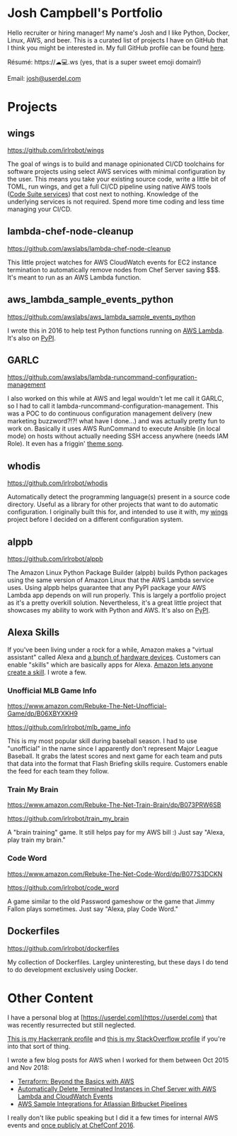 # Josh Campbell's Portfolio
Hello recruiter or hiring manager! My name's Josh and I like Python, Docker, Linux, AWS, and beer. This is a curated list of projects I have on GitHub that I think you might be interested in. My full GitHub profile can be found [here](https://github.com/irlrobot).

Résumé: https://☁💻.ws (yes, that is a super sweet emoji domain!)

Email: [josh@userdel.com](mailto:josh@userdel.com)

# Projects
## wings
https://github.com/irlrobot/wings

The goal of wings is to build and manage opinionated CI/CD toolchains for software projects using select AWS services with minimal configuration by the user. This means you take your existing source code, write a little bit of TOML, run wings, and get a full CI/CD pipeline using native AWS tools ([Code Suite services](https://aws.amazon.com/products/developer-tools/)) that cost next to nothing. Knowledge of the underlying services is not required. Spend more time coding and less time managing your CI/CD.

## lambda-chef-node-cleanup
https://github.com/awslabs/lambda-chef-node-cleanup

This little project watches for AWS CloudWatch events for EC2 instance termination to automatically remove nodes from Chef Server saving $$$. It's meant to run as an AWS Lambda function.

## aws_lambda_sample_events_python
https://github.com/awslabs/aws_lambda_sample_events_python

I wrote this in 2016 to help test Python functions running on [AWS Lambda](https://aws.amazon.com/lambda/). It's also on [PyPI](https://pypi.org/project/aws-lambda-sample-events/).

## GARLC
https://github.com/awslabs/lambda-runcommand-configuration-management

I also worked on this while at AWS and legal wouldn't let me call it GARLC, so I had to call it lambda-runcommand-configuration-management. This was a POC to do continuous configuration management delivery (new marketing buzzword?!?! what have I done...) and was actually pretty fun to work on. Basically it uses AWS RunCommand to execute Ansible (in local mode) on hosts without actually needing SSH access anywhere (needs IAM Role). It even has a friggin' [theme song](https://github.com/awslabs/lambda-runcommand-configuration-management#theme-song).

## whodis
https://github.com/irlrobot/whodis

Automatically detect the programming language(s) present in a source code directory. Useful as a library for other projects that want to do automatic configuration. I originally built this for, and intended to use it with, my [wings](https://github.com/irlrobot/portfolio#wings) project before I decided on a different configuration system.

## alppb
https://github.com/irlrobot/alppb

The Amazon Linux Python Package Builder (alppb) builds Python packages using the same version of Amazon Linux that the AWS Lambda service uses. Using alppb helps guarantee that any PyPI package your AWS Lambda app depends on will run properly. This is largely a portfolio project as it's a pretty overkill solution. Nevertheless, it's a great little project that showcases my ability to work with Python and AWS. It's also on [PyPI](https://pypi.org/project/alppb/).

## Alexa Skills
If you've been living under a rock for a while, Amazon makes a "virtual assistant" called Alexa and [a bunch of hardware devices](https://www.amazon.com/Amazon-Echo-And-Alexa-Devices/b?node=9818047011). Customers can enable "skills" which are basically apps for Alexa. [Amazon lets anyone create a skill](https://developer.amazon.com/alexa). I wrote a few.

### Unofficial MLB Game Info
https://www.amazon.com/Rebuke-The-Net-Unofficial-Game/dp/B06XBYXKH9

https://github.com/irlrobot/mlb_game_info

This is my most popular skill during baseball season. I had to use "unofficial" in the name since I apparently don't represent Major League Baseball. It grabs the latest scores and next game for each team and puts that data into the format that Flash Briefing skills require. Customers enable the feed for each team they follow.

### Train My Brain
https://www.amazon.com/Rebuke-The-Net-Train-Brain/dp/B073PRW6SB

https://github.com/irlrobot/train_my_brain

A "brain training" game. It still helps pay for my AWS bill :) Just say "Alexa, play train my brain."

### Code Word
https://www.amazon.com/Rebuke-The-Net-Code-Word/dp/B077S3DCKN

https://github.com/irlrobot/code_word

A game similar to the old Password gameshow or the game that Jimmy Fallon plays sometimes. Just say "Alexa, play Code Word."

## Dockerfiles
https://github.com/irlrobot/dockerfiles

My collection of Dockerfiles. Largley uninteresting, but these days I do tend to do development exclusively using Docker.

# Other Content
I have a personal blog at [https://userdel.com](https://userdel.com) that was recently resurrected but still neglected.

[This is my Hackerrank profile](https://www.hackerrank.com/irlrobot) and [this is my StackOverflow profile](https://stackoverflow.com/users/3066574/irlrobot) if you're into that sort of thing.

I wrote a few blog posts for AWS when I worked for them between Oct 2015 and Nov 2018:
* [Terraform: Beyond the Basics with AWS](https://aws.amazon.com/blogs/apn/terraform-beyond-the-basics-with-aws/)
* [Automatically Delete Terminated Instances in Chef Server with AWS Lambda and CloudWatch Events](https://aws.amazon.com/blogs/apn/automatically-delete-terminated-instances-in-chef-server-with-aws-lambda-and-cloudwatch-events/)
* [AWS Sample Integrations for Atlassian Bitbucket Pipelines](https://aws.amazon.com/blogs/apn/aws-sample-integrations-for-atlassian-bitbucket-pipelines/)

I really don't like public speaking but I did it a few times for internal AWS events and [once publicly at ChefConf 2016](https://www.youtube.com/watch?v=NWhiWB87Wok&t=).
